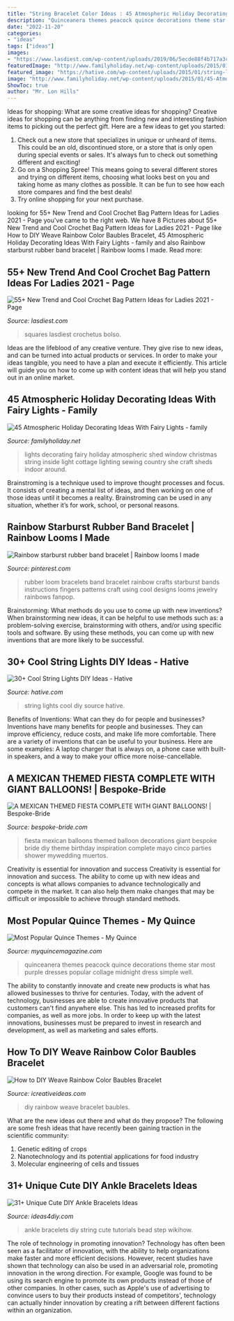 ```yaml
---
title: "String Bracelet Color Ideas : 45 Atmospheric Holiday Decorating Ideas With Fairy Lights"
description: "Quinceanera themes peacock quince decorations theme star most purple dresses popular collage midnight dress simple well"
date: "2022-11-20"
categories:
- "ideas"
tags: ["ideas"]
images:
- "https://www.lasdiest.com/wp-content/uploads/2019/06/5ecde88f4b717a3caa3c6c8ecf9d0833-386x587.jpg"
featuredImage: "http://www.familyholiday.net/wp-content/uploads/2015/01/45-Atmospheric-Holiday-Decorating-Ideas-With-Fairy-Lights-29.jpg"
featured_image: "https://hative.com/wp-content/uploads/2015/01/string-lights-diy-ideas/7-string-lights-diy-ideas.jpg"
image: "http://www.familyholiday.net/wp-content/uploads/2015/01/45-Atmospheric-Holiday-Decorating-Ideas-With-Fairy-Lights-29.jpg"
ShowToc: true
author: "Mr. Lon Hills"
---
```



Ideas for shopping: What are some creative ideas for shopping?
Creative ideas for shopping can be anything from finding new and interesting fashion items to picking out the perfect gift. Here are a few ideas to get you started: 
1. Check out a new store that specializes in unique or unheard of items. This could be an old, discontinued store, or a store that is only open during special events or sales. It's always fun to check out something different and exciting! 
2. Go on a Shopping Spree! This means going to several different stores and trying on different items, choosing what looks best on you and taking home as many clothes as possible. It can be fun to see how each store compares and find the best deals! 
3. Try online shopping for your next purchase.

	

		
looking for 55+ New Trend and Cool Crochet Bag Pattern Ideas for Ladies 2021 - Page you've came to the right web. We have 8 Pictures about 55+ New Trend and Cool Crochet Bag Pattern Ideas for Ladies 2021 - Page like How to DIY Weave Rainbow Color Baubles Bracelet, 45 Atmospheric Holiday Decorating Ideas With Fairy Lights - family and also Rainbow starburst rubber band bracelet | Rainbow looms I made. Read more:
		
    
## 55+ New Trend And Cool Crochet Bag Pattern Ideas For Ladies 2021 - Page

<img loading=lazy src="https://www.lasdiest.com/wp-content/uploads/2019/06/5ecde88f4b717a3caa3c6c8ecf9d0833-386x587.jpg" onerror="this.onerror=null;this.src='https://tse4.mm.bing.net/th?id=OIP.Xtyeem2Zy9qigIH98RUzlgAAAA&amp;pid=15.1';" alt="55+ New Trend and Cool Crochet Bag Pattern Ideas for Ladies 2021 - Page">

_Source: lasdiest.com_

>squares lasdiest crochetus bolso. 

	

Ideas are the lifeblood of any creative venture. They give rise to new ideas, and can be turned into actual products or services. In order to make your ideas tangible, you need to have a plan and execute it efficiently. This article will guide you on how to come up with content ideas that will help you stand out in an online market.

    
## 45 Atmospheric Holiday Decorating Ideas With Fairy Lights - Family

<img loading=lazy src="http://www.familyholiday.net/wp-content/uploads/2015/01/45-Atmospheric-Holiday-Decorating-Ideas-With-Fairy-Lights-29.jpg" onerror="this.onerror=null;this.src='https://tse1.mm.bing.net/th?id=OIP.4WYj07DHVJibHZjMuooJYwHaLG&amp;pid=15.1';" alt="45 Atmospheric Holiday Decorating Ideas With Fairy Lights - family">

_Source: familyholiday.net_

>lights decorating fairy holiday atmospheric shed window christmas string inside light cottage lighting sewing country she craft sheds indoor around. 

	

Brainstroming is a technique used to improve thought processes and focus. It consists of creating a mental list of ideas, and then working on one of those ideas until it becomes a reality. Brainstroming can be used in any situation, whether it’s for work, school, or personal reasons.

    
## Rainbow Starburst Rubber Band Bracelet | Rainbow Looms I Made

<img loading=lazy src="https://s-media-cache-ak0.pinimg.com/736x/52/1b/ea/521bea148be794e5e4d177dd8583413a.jpg" onerror="this.onerror=null;this.src='https://tse3.mm.bing.net/th?id=OIP.EWGTgu7NjnlU4VjsfXt3kAHaJ6&amp;pid=15.1';" alt="Rainbow starburst rubber band bracelet | Rainbow looms I made">

_Source: pinterest.com_

>rubber loom bracelets band bracelet rainbow crafts starburst bands instructions fingers patterns craft using cool designs looms jewelry rainbows fanpop. 

	

Brainstorming: What methods do you use to come up with new inventions?
When brainstorming new ideas, it can be helpful to use methods such as: a problem-solving exercise, brainstorming with others, and/or using specific tools and software. By using these methods, you can come up with new inventions that are more likely to be successful.

    
## 30+ Cool String Lights DIY Ideas - Hative

<img loading=lazy src="https://hative.com/wp-content/uploads/2015/01/string-lights-diy-ideas/7-string-lights-diy-ideas.jpg" onerror="this.onerror=null;this.src='https://tse1.mm.bing.net/th?id=OIP.YEEweGHGFbA0n5-Bs02HpQHaLL&amp;pid=15.1';" alt="30+ Cool String Lights DIY Ideas - Hative">

_Source: hative.com_

>string lights cool diy source hative. 

	

Benefits of Inventions: What can they do for people and businesses?
Inventions have many benefits for people and businesses. They can improve efficiency, reduce costs, and make life more comfortable. There are a variety of inventions that can be useful to your business. Here are some examples: A laptop charger that is always on, a phone case with built-in speakers, and a way to make your office more noise-cancellable.

    
## A MEXICAN THEMED FIESTA COMPLETE WITH GIANT BALLOONS! | Bespoke-Bride

<img loading=lazy src="https://www.bespoke-bride.com/wp-content/uploads/2015/05/Mexican-Fiesta-Wedding-Inspiration-Giant-Balloons-Cinco-De-Mayo-Dia-De-Los-Muertos_-10.jpg" onerror="this.onerror=null;this.src='https://tse4.mm.bing.net/th?id=OIP.zrmGcSp_Row81zt5QhcrCwHaLH&amp;pid=15.1';" alt="A MEXICAN THEMED FIESTA COMPLETE WITH GIANT BALLOONS! | Bespoke-Bride">

_Source: bespoke-bride.com_

>fiesta mexican balloons themed balloon decorations giant bespoke bride diy theme birthday inspiration complete mayo cinco parties shower mywedding muertos. 

	

Creativity is essential for innovation and success
Creativity is essential for innovation and success. The ability to come up with new ideas and concepts is what allows companies to advance technologically and compete in the market. It can also help them make changes that may be difficult or impossible to achieve through standard methods.

    
## Most Popular Quince Themes - My Quince

<img loading=lazy src="http://www.myquincemagazine.com/wp-content/uploads/2015/03/Peacock-Collage.jpg" onerror="this.onerror=null;this.src='https://tse2.mm.bing.net/th?id=OIP.chnagUpqTlV8mxiimUsooQHaDt&amp;pid=15.1';" alt="Most Popular Quince Themes - My Quince">

_Source: myquincemagazine.com_

>quinceanera themes peacock quince decorations theme star most purple dresses popular collage midnight dress simple well. 

	

The ability to constantly innovate and create new products is what has allowed businesses to thrive for centuries. Today, with the advent of technology, businesses are able to create innovative products that customers can't find anywhere else. This has led to increased profits for companies, as well as more jobs. In order to keep up with the latest innovations, businesses must be prepared to invest in research and development, as well as marketing and sales efforts.

    
## How To DIY Weave Rainbow Color Baubles Bracelet

<img loading=lazy src="https://www.icreativeideas.com/wp-content/uploads/2014/05/How-to-DIY-Weave-Rainbow-Color-Baubles-thumb.jpg" onerror="this.onerror=null;this.src='https://tse3.mm.bing.net/th?id=OIP.tF1cIFsD-3FSkoR4bUEJRAHaHa&amp;pid=15.1';" alt="How to DIY Weave Rainbow Color Baubles Bracelet">

_Source: icreativeideas.com_

>diy rainbow weave bracelet baubles. 

	

What are the new ideas out there and what do they propose?
The following are some fresh ideas that have recently been gaining traction in the scientific community: 
1. Genetic editing of crops
2. Nanotechnology and its potential applications for food industry
3. Molecular engineering of cells and tissues 

    
## 31+ Unique Cute DIY Ankle Bracelets Ideas

<img loading=lazy src="http://ideas4diy.com/wp-content/uploads/2017/05/String-Ankle-Bracelets-DIY-Tutorials.jpg" onerror="this.onerror=null;this.src='https://tse2.mm.bing.net/th?id=OIP.m8vl5Agwk0k3rvpz4PhQ7wHaFj&amp;pid=15.1';" alt="31+ Unique Cute DIY Ankle Bracelets Ideas">

_Source: ideas4diy.com_

>ankle bracelets diy string cute tutorials bead step wikihow. 

	

The role of technology in promoting innovation?
Technology has often been seen as a facilitator of innovation, with the ability to help organizations make faster and more efficient decisions. However, recent studies have shown that technology can also be used in an adversarial role, promoting innovation in the wrong direction. For example, Google was found to be using its search engine to promote its own products instead of those of other companies. In other cases, such as Apple's use of advertising to convince users to buy their products instead of competitors', technology can actually hinder innovation by creating a rift between different factions within an organization.

